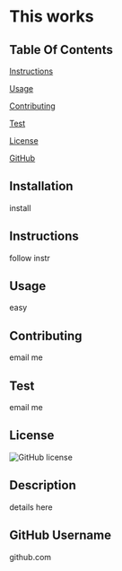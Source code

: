 # This works
## Table Of Contents
[Instructions](#instructions)

[Usage](#usage)

[Contributing](#contributing)

[Test](#test)

[License](#license)

[GitHub](#gitHub)
## Installation
install
## Instructions
follow instr
## Usage
easy
## Contributing
email me
## Test
email me
## License
![GitHub license](https://img.shields.io/badge/license-ISC-blue.svg)
## Description
details here
## GitHub Username
github.com
